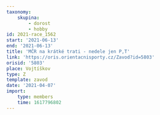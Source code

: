```yaml
---
taxonomy:
    skupina:
        - dorost
        - hobby
id: 2021-race_1562
start: '2021-06-13'
end: '2021-06-13'
title: 'MČR na krátké trati - nedele jen P,T'
link: 'https://oris.orientacnisporty.cz/Zavod?id=5803'
orisid: '5803'
place: Vojtíškov
type: Z
template: zavod
date: '2021-04-07'
import:
    type: members
    time: 1617796802
---
```


